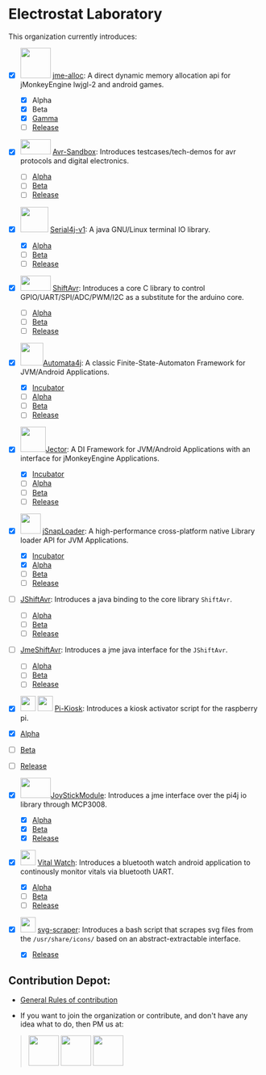 # Electrostat Laboratory

This organization currently introduces: 

- [x] <img src="https://user-images.githubusercontent.com/60224159/220400745-2582342f-5f4f-4827-b65f-a037e078c890.svg" width="60" height="60"> [jme-alloc](https://github.com/Software-Hardware-Codesign/jme-alloc): A direct dynamic memory allocation api for jMonkeyEngine lwjgl-2 and android games.
  - [x] Alpha
  - [x] Beta
  - [x] [Gamma](https://github.com/Software-Hardware-Codesign/jme-alloc/releases/tag/1.0.0-pre-gamma-2) 
  - [ ] [Release]()

- [x] <img src="https://user-images.githubusercontent.com/60224159/178119492-91d3cc70-a88f-4b9a-94a0-ca7b68b1d861.png" width="60" height="30"> [Avr-Sandbox](https://github.com/Software-Hardware-Codesign/AVR-Sandbox): Introduces testcases/tech-demos for avr protocols and digital electronics.
  - [ ] [Alpha]()
  - [ ] [Beta]()
  - [ ] [Release]()
  
- [x] <img src="https://github.com/Software-Hardware-Codesign/Serial4j-v1/blob/master/.repo-resources/assets/serial-4j-rounded-corners.png" height=50 width=55/> [Serial4j-v1](https://github.com/Software-Hardware-Codesign/Serial4j-v1): A java GNU/Linux terminal IO library.
  - [x] [Alpha](https://github.com/Software-Hardware-Codesign/Serial4j-v1/packages/1758658)
  - [ ] [Beta]()
  - [ ] [Release]()

- [x] <img src="https://user-images.githubusercontent.com/60224159/230797593-dafd6c8f-17fc-401f-a766-1461a048430f.png" width="60" height="30"> [ShiftAvr](https://github.com/Software-Hardware-Codesign/ShiftAvr): Introduces a core C library to control GPIO/UART/SPI/ADC/PWM/I2C as a substitute for the arduino core.
  - [ ] [Alpha]()
  - [ ] [Beta]()
  - [ ] [Release]()

- [x] <img src="https://github.com/Software-Hardware-Codesign/Automata4j/blob/master/vending-machine-svgrepo-com.svg" width=45 height=45/>[Automata4j](https://github.com/Software-Hardware-Codesign/Automata4j): A classic Finite-State-Automaton Framework for JVM/Android Applications.
  - [x] [Incubator](https://github.com/Software-Hardware-Codesign/Automata4j/releases/tag/incubator)
  - [ ] [Alpha]()
  - [ ] [Beta]()
  - [ ] [Release]()

- [x] <img src="https://github.com/Software-Hardware-Codesign/Jector/assets/60224159/a7989a90-9c00-483c-9ffd-166f8a50b21c" width=50 length=50/>[Jector](https://github.com/Software-Hardware-Codesign/Jector): A DI Framework for JVM/Android Applications with an interface for jMonkeyEngine Applications.
  - [x] [Incubator](https://github.com/Software-Hardware-Codesign/Jector/releases/tag/incubator-2)
  - [ ] [Alpha]()
  - [ ] [Beta]()
  - [ ] [Release]()

- [x] <img src="https://github.com/Software-Hardware-Codesign/jSnapLoader/assets/60224159/85ac90d0-7d10-4d7c-a57e-390246ac5dee" width=40 height=40/> [jSnapLoader](https://github.com/Software-Hardware-Codesign/jSnapLoader): A high-performance cross-platform native Library loader API for JVM Applications.
  - [x] [Incubator](https://github.com/Software-Hardware-Codesign/jSnapLoader/releases/tag/incubator-version)
  - [x] [Alpha](https://github.com/Software-Hardware-Codesign/jSnapLoader/releases/tag/1.0.0-pre-alpha)
  - [ ] [Beta]()
  - [ ] [Release]()
  
- [ ] [JShiftAvr](https://github.com/Software-Hardware-Codesign/JShiftAvr): Introduces a java binding to the core library `ShiftAvr`.
  - [ ] [Alpha]()
  - [ ] [Beta]()
  - [ ] [Release]()
  
- [ ] [JmeShiftAvr](https://github.com/Software-Hardware-Codesign/JmeShiftAvr): Introduces a jme java interface for the `JShiftAvr`.
  - [ ] [Alpha]()
  - [ ] [Beta]()
  - [ ] [Release]()

- [x]  <img src="https://user-images.githubusercontent.com/60224159/160303112-5e5850fc-52ba-4224-b845-575940b83a6b.png" width="30" height="30">  <img src="https://user-images.githubusercontent.com/60224159/160303372-8e0cc14f-5de0-4993-9f66-a018581e70ff.png" width="30" height="30"> [Pi-Kiosk](https://github.com/Software-Hardware-Codesign/Pi-Kiosk): Introduces a kiosk activator script for the raspberry pi.
  - [x] [Alpha](https://github.com/Software-Hardware-Codesign/Pi-Kiosk/releases/tag/1.0-A)
  - [ ] [Beta]()
  - [ ] [Release]()

- [x] <img src="https://user-images.githubusercontent.com/60224159/180644772-63823efd-f2cf-4d13-bef5-03c92c784d52.svg" width="60" height="40">[JoyStickModule](https://github.com/Software-Hardware-Codesign/JoyStickModule): Introduces a jme interface over the pi4j io library through MCP3008.
  - [x] [Alpha](https://github.com/Software-Hardware-Codesign/JoyStickModule/releases/tag/1.0)
  - [x] [Beta](https://github.com/Software-Hardware-Codesign/JoyStickModule/releases/tag/1.0.8R)
  - [x] [Release](https://github.com/Software-Hardware-Codesign/JoyStickModule/releases/tag/1.0.9R)

- [x] <img src="https://user-images.githubusercontent.com/60224159/180645356-e0442b27-adce-4796-b3ee-05e0b9406d83.svg" width="30" height="30"> [Vital Watch](https://github.com/Software-Hardware-Codesign/Vital-Watch): Introduces a bluetooth watch android application to continously monitor vitals via bluetooth UART.
    - [x] [Alpha](https://github.com/Software-Hardware-Codesign/Vital-Watch/releases/tag/Alpha-0.1v)
    - [ ] [Beta]()
    - [ ] [Release]()

- [x] <img src="https://github.com/Software-Hardware-Codesign/svg-scraper/blob/master/project-icon.png" width="30" height="30"></img> [svg-scraper](https://github.com/Software-Hardware-Codesign/svg-scraper): Introduces a bash script that scrapes svg files from the `/usr/share/icons/` based on an abstract-extractable interface.
    - [x] [Release](https://github.com/Software-Hardware-Codesign/svg-scraper/releases/tag/v1.0.0)

## Contribution Depot: 

* [General Rules of contribution](https://github.com/Software-Hardware-Codesign/.github/blob/main/CONTRIBUTING.md)

* If you want to join the organization or contribute, and don't have any idea what to do, then PM us at: 

> [<img src="https://user-images.githubusercontent.com/60224159/180645937-40c0954c-03f4-4807-8063-7cd6ca917a7b.svg" width="60" height="60">](https://www.linkedin.com/in/pavl-g-420b81228/)
> [<img src="https://user-images.githubusercontent.com/60224159/180646113-6531aec4-66bc-44d8-9ba5-d1857e87359a.svg" width="60" height="60">](https://twitter.com/g_pavl)
> [<img src="https://user-images.githubusercontent.com/60224159/181487461-63226149-2870-4446-a954-b4112a5cb26c.svg" width="60" height="60">](https://mail.google.com/mail/u/0/?fs=1&to=bishoreyad@gmail.com&su=SUBJECT&body=BODY&bcc=&tf=cm)

